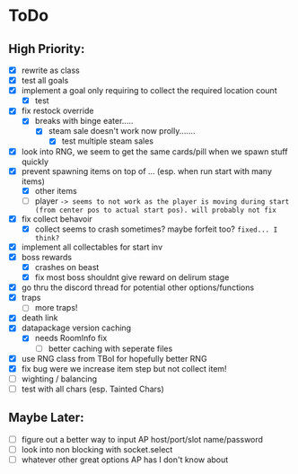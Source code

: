 # ToDo 
## High Priority:
- [x] rewrite as class
- [x] test all goals
- [x] implement a goal only requiring to collect the required location count
  - [x] test
- [x] fix restock override
  - [x] breaks with binge eater.....
    - [x] steam sale doesn't work now prolly.......
      - [x] test multiple steam sales
- [x] look into RNG, we seem to get the same cards/pill when we spawn stuff quickly
- [x] prevent spawning items on top of ... (esp. when run start with many items)
  - [x] other items
  - [ ] player `-> seems to not work as the player is moving during start (from center pos to actual start pos). will probably not fix`
- [x] fix collect behavoir
  - [x] collect seems to crash sometimes? maybe forfeit too? `fixed... I think?`
- [x] implement all collectables for start inv
- [x] boss rewards
  - [x] crashes on beast
  - [x] fix most boss shouldnt give reward on delirum stage
- [x] go thru the discord thread for potential other options/functions
- [x] traps
  - [ ] more traps!
- [x] death link
- [x] datapackage version caching
  - [x] needs RoomInfo fix
    - [ ] better caching with seperate files
- [x] use RNG class from TBoI for hopefully better RNG
- [x] fix bug were we increase item step but not collect item!
- [ ] wighting / balancing
- [ ] test with all chars (esp. Tainted Chars)

## Maybe Later:
- [ ] figure out a better way to input AP host/port/slot name/password
- [ ] look into non blocking with socket.select
- [ ] whatever other great options AP has I don't know about